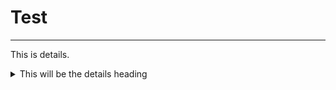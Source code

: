 <H1>Test</H1>

<hr>

This is details.

<details>
    <summary>This will be the details heading</summary>
<p></p>
This will be  in the details
<p></p>
</details>